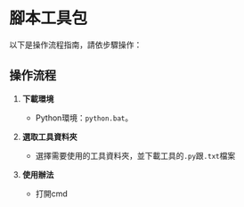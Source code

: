 # 腳本工具包

以下是操作流程指南，請依步驟操作：

## **操作流程**
1. **下載環境**
   - Python環境：`python.bat`。

2. **選取工具資料夾**
   - 選擇需要使用的工具資料夾，並下載工具的`.py`跟`.txt`檔案

3. **使用辦法**
   - 打開cmd
